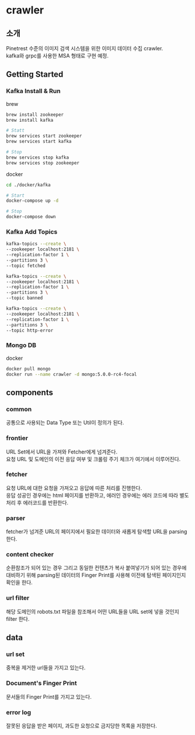 # crawler

## 소개
Pinetrest 수준의 이미지 검색 시스템을 위한 이미지 데이터 수집 crawler.    
kafka와 grpc를 사용한 MSA 형태로 구현 예정.

## Getting Started
### Kafka Install & Run
brew
```bash
brew install zookeeper
brew install kafka

# Statt
brew services start zookeeper
brew services start kafka

# Stop
brew services stop kafka
brew services stop zookeeper
```

docker
```bash
cd ./docker/kafka

# Start
docker-compose up -d

# Stop
docker-compose down
```

### Kafka Add Topics
```bash
kafka-topics --create \
--zookeeper localhost:2181 \
--replication-factor 1 \
--partitions 3 \
--topic fetched

kafka-topics --create \
--zookeeper localhost:2181 \
--replication-factor 1 \
--partitions 3 \
--topic banned

kafka-topics --create \
--zookeeper localhost:2181 \
--replication-factor 1 \
--partitions 3 \
--topic http-error
```

### Mongo DB
docker
```bash
docker pull mongo    
docker run --name crawler -d mongo:5.0.0-rc4-focal
```

## components
### common
공통으로 사용되는 Data Type 또는 Util이 정의가 된다.

### frontier
URL Set에서 URL을 가져와 Fetcher에게 넘겨준다.    
요청 URL 및 도메인의 이전 응답 여부 및 크롤링 주기 체크가 여기에서 이루어진다.    

### fetcher
요청 URL에 대한 요청을 가져오고 응답에 따른 처리를 진행한다.    
응답 성공인 경우에는 html 페이지를 반환하고, 에러인 경우에는 에러 코드에 따라 별도 처리 후 에러코드를 반환한다.    

### parser
fetcher가 넘겨준 URL의 페이지에서 필요한 데이터와 새롭게 탐색할 URL을 parsing 한다.

### content checker
순환참조가 되어 있는 경우 그리고 동일한 컨텐츠가 복사 붙여넣기가 되어 있는 경우에 대비하기 위해 parsing된 데이터의 Finger Print를 사용해 이전에 탐색된 페이지인지 확인을 한다.

### url filter
해당 도메인의 robots.txt 파일을 참조해서 어떤 URL들을 URL set에 넣을 것인지 filter 한다.


## data
### url set
중복을 제거한 url들을 가지고 있는다.

### Document's Finger Print
문서들의 Finger Print를 가지고 있는다. 

### error log
잘못된 응답을 받은 페이지, 과도한 요청으로 금지당한 목록을 저장한다.